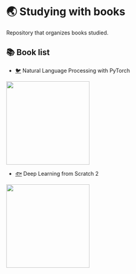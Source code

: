 # 🌏 Studying with books
Repository that organizes books studied.
## 📚 Book list
* [🐦](https://github.com/jungseongryong/Studying-with-books/tree/main/Natural%20Language%20Processing%20with%20PyTorch) Natural Language Processing with PyTorch
<img src="https://tensorflowkorea.files.wordpress.com/2021/05/e18491e185a1e1848be185b5e18490e185a9e1848ee185b5e18485e185a9e18487e185a2e1848be185aee18482e185b3e186abe1848ce185a1e1848be185a7e186abe1848be185a5e1848ee185a5e18485e185b5.jpeg" height="220">

* [🐟](https://github.com/jungseongryong/Studying-with-books/tree/main/Deep%20Learning%20from%20Scratch%202) Deep Learning from Scratch 2
<img src="https://www.hanbit.co.kr/data/books/B8950212853_l.jpg" height="220">
